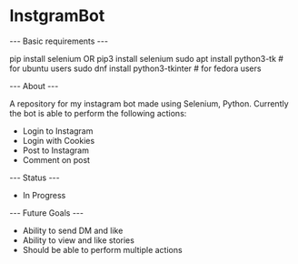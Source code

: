 # InstgramBot

--- Basic requirements ---

pip install selenium OR pip3 install selenium
sudo apt install python3-tk # for ubuntu users
sudo dnf install python3-tkinter # for fedora users

--- About ---

A repository for my instagram bot made using Selenium, Python. Currently the bot is able to perform the following actions:
- Login to Instagram
- Login with Cookies
- Post to Instagram
- Comment on post

--- Status ---
- In Progress

--- Future Goals ---
- Ability to send DM and like
- Ability to view and like stories
- Should be able to perform multiple actions
